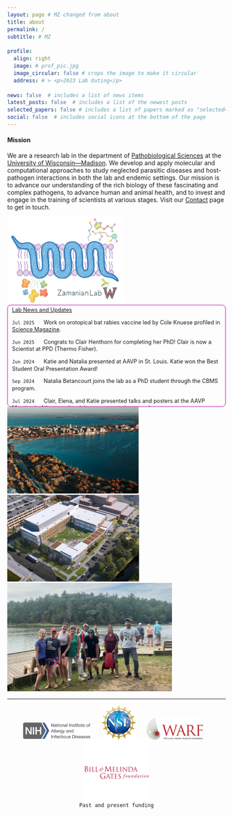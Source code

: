 ```yaml
---
layout: page # MZ changed from about
title: about
permalink: /
subtitle: # MZ

profile:
  align: right
  image: # prof_pic.jpg
  image_circular: false # crops the image to make it circular
  address: # > <p>2023 Lab Outing</p>
    
news: false  # includes a list of news items
latest_posts: false  # includes a list of the newest posts
selected_papers: false # includes a list of papers marked as "selected={true}"
social: false  # includes social icons at the bottom of the page
---
```


#### Mission

We are a research lab in the department of [Pathobiological Sciences](https://www.vetmed.wisc.edu/departments/pathobiological-sciences/) at the [University of Wisconsin—Madison](http://www.wisc.edu). We develop and apply molecular and computational approaches to study neglected parasitic diseases and host-pathogen interactions in both the lab and endemic settings. Our mission is to advance our understanding of the rich biology of these fascinating and complex pathogens, to advance human and animal health, and to invest and engage in the training of scientists at various stages. Visit our [Contact](contact) page to get in touch.


<div class="row">

  <div class="col-sm-5">
          <img class="img-fluid z-depth-0 rounded" src="assets/img/lab-logo.png" height="200px" alt="Madison">
  </div>
  
  <div class="col-sm-7" markdown="block" style="float:right; height: 230px; border-radius: 8px; border-style: solid; border-color: #b509ac; border-width: 1px; text-align: left; margin: 0; padding-left: 2%; padding-right: 2%; padding-bottom: 0%; padding-top: 0.5%; font-size: 90%; line-height: 1.3; overflow-x: scroll;">
  <u>Lab News and Updates</u>

  <code>Jul 2025</code>&nbsp;&nbsp;&nbsp;&nbsp;&nbsp; Work on orotopical bat rabies vaccine led by Cole Knuese profiled in <a href="https://www.science.org/content/article/vampire-bats-mutual-grooming-helps-spread-innovative-rabies-vaccine">Science Magazine</a>.

  <code>Jun 2025</code>&nbsp;&nbsp;&nbsp;&nbsp;&nbsp; Congrats to Clair Henthorn for completing her PhD! Clair is now a Scientist at PPD (Thermo Fisher).

  <code>Jun 2024</code>&nbsp;&nbsp;&nbsp;&nbsp;&nbsp; Katie and Natalia presented at AAVP in St. Louis. Katie won the Best Student Oral Presentation Award!

  <code>Sep 2024</code>&nbsp;&nbsp;&nbsp;&nbsp;&nbsp; Natalia Betancourt joins the lab as a PhD student through the CBMS program.

  <code>Jul 2024</code>&nbsp;&nbsp;&nbsp;&nbsp;&nbsp; Clair, Elena, and Katie presented talks and posters at the AAVP Meeting in Atlanta and took home presentation awards.

  <code>Aug 2023</code>&nbsp;&nbsp;&nbsp;&nbsp;&nbsp; Kendra has successfully defended her PhD and will be starting a postdoc at UC-Berkeley. Congrats Dr. Dahmer!

  <code>Jul 2023</code>&nbsp;&nbsp;&nbsp;&nbsp;&nbsp; New <a href="https://pubmed.ncbi.nlm.nih.gov/37566913/">paper</a> on Mansonella diagnostics and epidemiology in the Colombian Amazon.<br>

  <code>Jun 2023</code>&nbsp;&nbsp;&nbsp;&nbsp;&nbsp; The lab helped host and presented a number of posters at <a href="https://morgridge.org/research/regenerative-biology/molecular-helminthology-meeting/">Mol Helm 2023</a> in Madison.<br>

  <code>Apr 2023</code>&nbsp;&nbsp;&nbsp;&nbsp;&nbsp; Two new preprints resulting from Elena Rehborg and Lenny Nunn's undergrad projects.<br>

  <code>Mar 2023</code>&nbsp;&nbsp;&nbsp;&nbsp;&nbsp; Welcome to GHI Postdoctoral Fellow Sebastián Díaz! Sebastian will be stationed in Medellin, Colombia.<br>

  <code>Sep 2022</code>&nbsp;&nbsp;&nbsp;&nbsp;&nbsp; New <a href="https://www.biorxiv.org/content/10.1101/2022.08.30.505865v1">preprint</a> led by Clair using a single-cell atlas to investigate secretory behaviors and drug targets!<br>

  <code>Sep 2022</code>&nbsp;&nbsp;&nbsp;&nbsp;&nbsp; New <a href="https://www.biorxiv.org/content/10.1101/2022.08.31.506057v1">preprint</a> led by Kendra on muscarinic receptors as anthelmintic targets.<br>

  <code>Aug 2022</code>&nbsp;&nbsp;&nbsp;&nbsp;&nbsp; Monica joins us as a GHI Visiting Scholar!<br>

  <code>Aug 2022</code>&nbsp;&nbsp;&nbsp;&nbsp;&nbsp; Kendra, Clair, and Katie presented their work at the Midwest Neglected Infectious Disease Meeting at Notre Dame.<br>

  <code>Jul 2022</code>&nbsp;&nbsp;&nbsp;&nbsp;&nbsp; New <a href="https://www.biorxiv.org/content/10.1101/2022.07.25.501423v1.full">preprint</a> led by Nic on multivariate screening for macrofilaricide discovery.<br>

  <code>May 2022</code>&nbsp;&nbsp;&nbsp;&nbsp;&nbsp; New <a href="https://www.biorxiv.org/content/10.1101/2022.05.18.492482v2">preprint</a> and software package for image-based phenotyping of parasites.<br>

  <code>Apr 2022</code>&nbsp;&nbsp;&nbsp;&nbsp;&nbsp; Dr. Monica Palma-Cuero is awarded a GHI Visiting Scholar award!<br>

  <code>Apr 2022</code>&nbsp;&nbsp;&nbsp;&nbsp;&nbsp; Spatial transcriptomics paper appears in <a href="https://journals.plos.org/plospathogens/article?id=10.1371/journal.ppat.1010399">PLoS Pathogens</a>.<br>

  <code>Jan 2022</code>&nbsp;&nbsp;&nbsp;&nbsp;&nbsp; Nic Wheeler has accepted an Assistant Professor position at UW-Eau Claire starting in the Fall!<br>

  <code>Oct 2021</code>&nbsp;&nbsp;&nbsp;&nbsp;&nbsp; JB Collins joins us as a postdoc on an anthelmintic resistance project jointly mentored through Northwestern University.<br>

  <code>Aug 2021</code>&nbsp;&nbsp;&nbsp;&nbsp;&nbsp; Read our new <a href="https://www.biorxiv.org/content/10.1101/2021.08.24.456436v1">preprint</a> on spatial transcriptomics and antiparasitic target prioritization in a human filarial parasite.<br>

  <code>Jun 2021</code>&nbsp;&nbsp;&nbsp;&nbsp;&nbsp; Opinion piece on high-content anthelmintic screening now out in <a href="https://pubmed.ncbi.nlm.nih.gov/34092518/">Trends in Parasitology</a>.<br>

  <code>Mar 2021</code>&nbsp;&nbsp;&nbsp;&nbsp;&nbsp; Kendra receives an Honorable Mention for the Ford Foundation Predoctoral Fellowship!<br>

  <code>Dec 2020</code>&nbsp;&nbsp;&nbsp;&nbsp;&nbsp; Nic awarded an NIH F32 fellowship to study parasite sensory behaviors!<br>

  <code>Dec 2020</code>&nbsp;&nbsp;&nbsp;&nbsp;&nbsp; Katie Ryan joins our lab as a PhD student through the CMP program. Welcome Katie!<br>

  <code>Dec 2020</code>&nbsp;&nbsp;&nbsp;&nbsp;&nbsp; Collaboration on ivermectin modulation of parasite vesicle release appears in the <a href="https://onlinelibrary.wiley.com/doi/full/10.1002/jev2.12036">Journal of Extracellular Vesicles</a>.<br>

  <code>Nov 2020</code>&nbsp;&nbsp;&nbsp;&nbsp;&nbsp; Filarial long-read RNAseq paper appears in <a href="https://journals.plos.org/plosntds/article?id=10.1371/journal.pntd.0008869">PLOS NTD</a>.<br>

  <code>Nov 2020</code>&nbsp;&nbsp;&nbsp;&nbsp;&nbsp; Kendra, Nic, and Mostafa present posters and talks at the <a href="https://www.astmh.org/annual-meeting/2020-annual-meeting">2020 ASTMH Annual Meeting</a>.<br>

  <code>Jun 2020</code>&nbsp;&nbsp;&nbsp;&nbsp;&nbsp; Preprint on long-read RNA-Seq in human and animal filarial parasites <a href="https://www.biorxiv.org/content/10.1101/2020.06.18.160267v1">now online</a>!<br>

  <code>Jun 2020</code>&nbsp;&nbsp;&nbsp;&nbsp;&nbsp; Paper on sensory behaviors of parasites that cause lymphatic filariasis in press at <a href="https://journals.plos.org/plosbiology/article?id=10.1371/journal.pbio.3000723">PLoS Biology</a><br>

  <code>May 2020</code>&nbsp;&nbsp;&nbsp;&nbsp;&nbsp; The lab receives <a href="https://ghi.wisc.edu/">Global Health Institute</a> grant to study filarial parasites infecting indigenous populations in Amazonia<br>

  <code>May 2020</code>&nbsp;&nbsp;&nbsp;&nbsp;&nbsp; Elena receives Honorable Mention for the UW Sophomore Research Fellowship!<br>

  <code>Mar 2020</code>&nbsp;&nbsp;&nbsp;&nbsp;&nbsp; Clair Henthorn joins us as a CBMS PhD student!<br>

  <code>Feb 2020</code>&nbsp;&nbsp;&nbsp;&nbsp;&nbsp; The lab receives NIH/NIAID R01 to study parasite secretory function and new strategies to disrupt host-parasite interactions!<br>

  <code>Dec 2019</code>&nbsp;&nbsp;&nbsp;&nbsp;&nbsp; Review on <a href="https://journals.plos.org/plosntds/article?id=10.1371/journal.pntd.0007833">schistosome vector control</a> & gene drive potential is published<br>

  <code>Sep 2019</code>&nbsp;&nbsp;&nbsp;&nbsp;&nbsp; Paul presents poster and talk at the BSP / ISP <a href="http://bsp.uk.net/2017/09/23/bsp-autumn-symposium-2019/">joint meeting</a> in Belfast; won 1st place poster prize!<br>

  <code>Sep 2019</code>&nbsp;&nbsp;&nbsp;&nbsp;&nbsp; Kendra is appointed to the NIH PVB T32 training grant!<br>

  <code>Sep 2019</code>&nbsp;&nbsp;&nbsp;&nbsp;&nbsp; Nic will be giving an invited talk at the PacBio North America User Group Meeting<br>

  <code>Jun 2019</code>&nbsp;&nbsp;&nbsp;&nbsp;&nbsp; New <a href="https://www.biorxiv.org/content/10.1101/683060v1.full">preprint</a> on filarial chemosensory biology available on bioRxiv!<br>

  <code>Jun 2019</code>&nbsp;&nbsp;&nbsp;&nbsp;&nbsp; We wish our first cohort of lab undergrads success in their journeys ahead! Eric Chen (NIH IRTA Fellow), Alexis Mann (PhD, Johns Hopkins), Katie Kudrna (DVM, UW-Madison)<br>

  <code>May 2019</code>&nbsp;&nbsp;&nbsp;&nbsp;&nbsp; Nathalie Dinguirard joins us from the Yoshino Lab as a joint research specialist<br>

  <code>Apr 2019</code>&nbsp;&nbsp;&nbsp;&nbsp;&nbsp; Eric, Tran, and Katie present posters at UW Undergraduate Research Symposium <br>

  <code>Apr 2019</code>&nbsp;&nbsp;&nbsp;&nbsp;&nbsp; Kendra receives 2019 NSF GRFP Honorable Mention <br>

  <code>Feb 2019</code>&nbsp;&nbsp;&nbsp;&nbsp;&nbsp; The lab is excited to share our latest work at the upcoming <a href="https://www.elsevier.com/events/conferences/molecular-helminthology-an-integrated-approach">Molecular Helminthology</a> and <a href="http://www.waavp2019.com/">WAAVP 2019</a> meetings <br>

  <code>Oct 2018</code>&nbsp;&nbsp;&nbsp;&nbsp;&nbsp; Large-scale helminth genomics effort appears in  <a href="https://www.nature.com/articles/s41588-018-0262-1">Nature Genetics</a>. Our lab contributed primary analyses of potentially druggable GPCRs and ion channels<br>

  <code>Sep 2018</code>&nbsp;&nbsp;&nbsp;&nbsp;&nbsp; New  <a href="https://www.biorxiv.org/content/early/2018/09/26/427229">preprint</a> with Bartholomay & Kimber labs on chemosensation in filarial parasites<br>

  <code>Sep 2018</code>&nbsp;&nbsp;&nbsp;&nbsp;&nbsp; Kendra joins the lab as a CBMS PhD student. Abdi, Gabi, and Nick join us as undergrad researchers<br>

  <code>Sep 2018</code>&nbsp;&nbsp;&nbsp;&nbsp;&nbsp; Collaboration on the Bge cell line is <a href="https://parasitesandvectors.biomedcentral.com/articles/10.1186/s13071-018-3059-2">published</a><br>

  <code>Aug 2018</code>&nbsp;&nbsp;&nbsp;&nbsp;&nbsp; Nic presents at the <a href="http://www.vppcb.fiocruz.br/symposium-schisto/"><em>15th International Symposium on Schistosomiasis</em></a> in Rio de Janeiro<br>

  <code>Jul 2018</code>&nbsp;&nbsp;&nbsp;&nbsp;&nbsp; Zach joins the lab as a research intern!<br>

  <code>Jul 2018</code>&nbsp;&nbsp;&nbsp;&nbsp;&nbsp; Paul Airs joins the lab as a Postdoc!<br>

  <code>May 2018</code>&nbsp;&nbsp;&nbsp;&nbsp;&nbsp; Kathy Vaccaro joins the lab as a Research Specialist!<br>

  <code>Apr 2018</code>&nbsp;&nbsp;&nbsp;&nbsp;&nbsp; Paper on stage and sex-specific differences in Brugia exosome cargo in press at <a href="http://journals.plos.org/plosntds/article?id=10.1371/journal.pntd.0006438"><em>PLoS NTD</em></a><br>

  <code>Apr 2018</code>&nbsp;&nbsp;&nbsp;&nbsp;&nbsp; Benzimidazole paper appears in <a href="http://journals.plos.org/plosntds/article?id=10.1371/journal.pntd.0006368"><em>PLoS NTD</em></a><br>

  <code>Dec 2017</code>&nbsp;&nbsp;&nbsp;&nbsp;&nbsp; Lab contributes to BioRxiv <a href="https://www.biorxiv.org/content/early/2017/12/20/236539/">preprint</a> on comparative genomics of major helminths<br>

  <code>Oct 2017</code>&nbsp;&nbsp;&nbsp;&nbsp;&nbsp; BioRxiv <a href="https://www.biorxiv.org/content/early/2017/10/31/116970/">preprint</a> on the discovery of genetic loci underlying benzimidazole resistance<br>

  <code>Oct 2017</code>&nbsp;&nbsp;&nbsp;&nbsp;&nbsp; Lab receives funding from <a href="http://www.ncvetp.org">NCVP</a> / <a href="https://www.heartwormsociety.org/">AHS</a> <br>

  <code>Aug 2017</code>&nbsp;&nbsp;&nbsp;&nbsp;&nbsp; Alexis joins the lab as an Honorary Research Fellow<br>

  <code>Aug 2017</code>&nbsp;&nbsp;&nbsp;&nbsp;&nbsp; Contribution to <a href="https://www.nature.com/articles/s41467-017-00386-x"><em>Nature Communications</em></a> paper on the genetics of a phoretic behavior<br>

  <code>May 2017</code>&nbsp;&nbsp;&nbsp;&nbsp;&nbsp; Nic joins the lab as a Merck KGaA Postdoc Fellow<br>

  <code>May 2017</code>&nbsp;&nbsp;&nbsp;&nbsp;&nbsp; Justice joins the lab as an Undergrad Lab Assistant<br>

  <code>Mar 2017</code>&nbsp;&nbsp;&nbsp;&nbsp;&nbsp; Lab receives NIH/NIAID K22 Phase II Award<br>

  <code>Feb 2017</code>&nbsp;&nbsp;&nbsp;&nbsp;&nbsp; Divyaa joins the lab as a joint Research Intern<br>

  <code>Feb 2017</code>&nbsp;&nbsp;&nbsp;&nbsp;&nbsp; Eric joins as an Undergraduate Researcher<br>

  <code>Feb 2017</code>&nbsp;&nbsp;&nbsp;&nbsp;&nbsp; Troy joins the lab as a Research Specialist<br>

  <code>Jan 2017</code>&nbsp;&nbsp;&nbsp;&nbsp;&nbsp; The lab officially opens!<br>
  </div>


</div>




<br> <br> 
<div class="row">
    <div class="col-sm-4">
        <img class="img-fluid z-depth-1 rounded" src="assets/img/madison/madison_1_crop.jpg" height="200px" alt="Madison">
    </div>
    <div class="col-sm-4">
        <img class="img-fluid z-depth-1 rounded" src="assets/img/madison/svm_north.jpg" height="200px" alt="Madison">
    </div>
    <div class="col-sm-4">
        <img class="img-fluid z-depth-1 rounded" src="assets/img/lab_pic.jpg" height="250px" alt="Madison">
    </div>
</div>
<hr>


<div style="float:center;text-align:center;line-height:0px;" >
<img src="assets/img/funding/NIAID.png" alt="" width="160">
&nbsp;&nbsp;&nbsp;&nbsp;
<img src="assets/img/funding/NSF.png" alt="" width="80">
&nbsp;&nbsp;&nbsp;&nbsp;
<img src="assets/img/funding/WARF.png" alt="" width="130">
&nbsp;&nbsp;&nbsp;&nbsp;
<img src="assets/img/funding/Gates.png" alt="" width="150"><br>
<code>Past and present funding</code>
</div>
